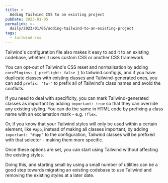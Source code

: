 ```yaml
---
title: >
  Adding Tailwind CSS to an existing project
pubDate: 2023-01-05
permalink: >-
  daily/2023/01/05/adding-tailwind-to-an-existing-project
tags:
  - tailwind-css
---
```


Tailwind's configuration file also makes it easy to add it to an existing codebase, whether it uses custom CSS or another CSS framework.

You can opt-out of Tailwind's CSS reset and normalisation by adding `corePlugins: { preflight: false }` to tailwind.config.js, and if you have duplicate classes with existing classes and Tailwind-generated ones, you can add `prefix: 'tw-'` to prefix all of Tailwind's class names and avoid the conflicts.

If you need to deal with specificity, you can mark Tailwind-generated classes as important by adding `important: true` so that they can override any existing styling. You can do the same in HTML code by prefixing a class name with an exclamation mark - e.g. `!flex`.

Or, if you know that your Tailwind styles will only be used within a certain element, like `#app`, instead of making all classes important, by adding `important: "#app"` to the configuration, Tailwind classes will be prefixed with that selector - making them more specific.

Once these options are set, you can start using Tailwind without affecting the existing styles.

Doing this, and starting small by using a small number of utilities can be a good step towards migrating an existing codebase to use Tailwind and removing the existing styles at a later date.
